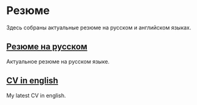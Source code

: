 # Резюме
Здесь собраны актуальные резюме на русском и английском языках.

## [Резюме на русском](CV_(ru)/resume.pdf)
Актуальное резюме на русском языке.
## [CV in english](CV_(en)/resume_en.pdf)
My latest CV in english.
